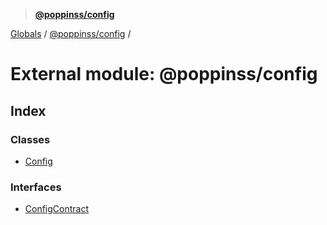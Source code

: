 > **[@poppinss/config](../README.md)**

[Globals](../README.md) / [@poppinss/config](_poppinss_config.md) /

# External module: @poppinss/config

## Index

### Classes

* [Config](../classes/_poppinss_config.config.md)

### Interfaces

* [ConfigContract](../interfaces/_poppinss_config.configcontract.md)